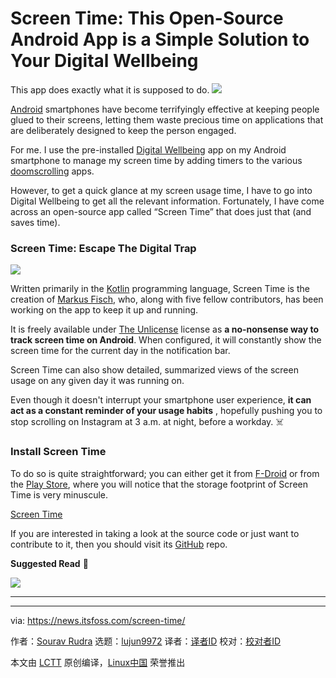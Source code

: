 [#]: subject: "Screen Time: This Open-Source Android App is a Simple Solution to Your Digital Wellbeing"
[#]: via: "https://news.itsfoss.com/screen-time/"
[#]: author: "Sourav Rudra https://news.itsfoss.com/author/sourav/"
[#]: collector: "lujun9972/lctt-scripts-1705972010"
[#]: translator: " "
[#]: reviewer: " "
[#]: publisher: " "
[#]: url: " "

Screen Time: This Open-Source Android App is a Simple Solution to Your Digital Wellbeing
======
This app does exactly what it is supposed to do.
[![][1]][2]

[Android][3] smartphones have become terrifyingly effective at keeping people glued to their screens, letting them waste precious time on applications that are deliberately designed to keep the person engaged.

For me. I use the pre-installed [Digital Wellbeing][4] app on my Android smartphone to manage my screen time by adding timers to the various [doomscrolling][5] apps.

However, to get a quick glance at my screen usage time, I have to go into Digital Wellbeing to get all the relevant information. Fortunately, I have come across an open-source app called “Screen Time” that does just that (and saves time).

### Screen Time: Escape The Digital Trap

![][6]

Written primarily in the [Kotlin][7] programming language, Screen Time is the creation of [Markus Fisch][8], who, along with five fellow contributors, has been working on the app to keep it up and running.

It is freely available under [The Unlicense][9] license as **a no-nonsense way to track screen time on Android**. When configured, it will constantly show the screen time for the current day in the notification bar.

Screen Time can also show detailed, summarized views of the screen usage on any given day it was running on.

Even though it doesn't interrupt your smartphone user experience, **it can act as a constant reminder of your usage habits** , hopefully pushing you to stop scrolling on Instagram at 3 a.m. at night, before a workday. ☠️

### Install Screen Time

To do so is quite straightforward; you can either get it from [F-Droid][10] or from the [Play Store][11], where you will notice that the storage footprint of Screen Time is very minuscule.

[Screen Time][11]

If you are interested in taking a look at the source code or just want to contribute to it, then you should visit its [GitHub][12] repo.

**Suggested Read** 📖

![][13]

* * *

--------------------------------------------------------------------------------

via: https://news.itsfoss.com/screen-time/

作者：[Sourav Rudra][a]
选题：[lujun9972][b]
译者：[译者ID](https://github.com/译者ID)
校对：[校对者ID](https://github.com/校对者ID)

本文由 [LCTT](https://github.com/LCTT/TranslateProject) 原创编译，[Linux中国](https://linux.cn/) 荣誉推出

[a]: https://news.itsfoss.com/author/sourav/
[b]: https://github.com/lujun9972
[1]: https://news.itsfoss.com/assets/images/pikapods-banner-v3.webp
[2]: https://www.pikapods.com/?utm_campaign=banner-2024-05&utm_source=itsfoss
[3]: https://www.android.com/
[4]: https://play.google.com/store/apps/details?id=com.google.android.apps.wellbeing
[5]: https://en.wikipedia.org/wiki/Doomscrolling
[6]: https://news.itsfoss.com/content/images/2024/09/Screen_Time_a.jpg
[7]: https://kotlinlang.org/
[8]: https://markusfisch.de/
[9]: https://opensource.org/license/unlicense
[10]: https://f-droid.org/packages/de.markusfisch.android.screentime/
[11]: https://play.google.com/store/apps/details?id=de.markusfisch.android.screentime
[12]: https://github.com/markusfisch/ScreenTime
[13]: https://itsfoss.com/content/images/size/w256h256/2022/12/android-chrome-192x192.png
